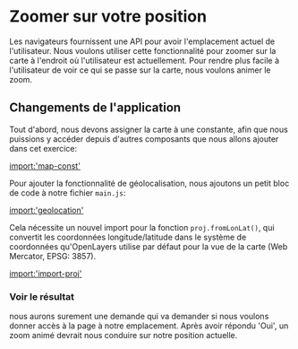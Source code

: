 # Zoomer sur votre position

Les navigateurs fournissent une API pour avoir l'emplacement actuel de l'utilisateur. Nous voulons utiliser cette fonctionnalité pour zoomer sur la carte à l'endroit où l'utilisateur est actuellement. Pour rendre plus facile à l'utilisateur de voir ce qui se passe sur la carte, nous voulons animer le zoom.

## Changements de l'application

Tout d'abord, nous devons assigner la carte à une constante, afin que nous puissions y accéder depuis d'autres composants que nous allons ajouter dans cet exercice:

[import:'map-const'](../../../src/en/examples/basics/geolocation.js)

Pour ajouter la fonctionnalité de géolocalisation, nous ajoutons un petit bloc de code à notre fichier `main.js`:

[import:'geolocation'](../../../src/en/examples/basics/geolocation.js)

Cela nécessite un nouvel import pour la fonction `proj.fromLonLat()`, qui convertit les coordonnées longitude/latitude dans le système de coordonnées qu'OpenLayers utilise par défaut pour la vue de la carte (Web Mercator, EPSG: 3857).

[import:'import-proj'](../../../src/en/examples/basics/geolocation.js)

### Voir le résultat

nous aurons surement une demande qui va demander si nous voulons donner accès à la page à notre emplacement. Après avoir répondu 'Oui', un zoom animé devrait nous conduire sur notre position actuelle.